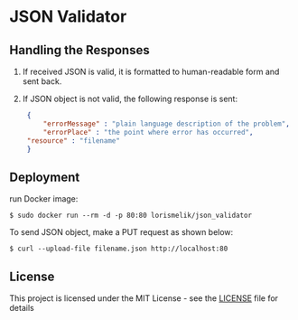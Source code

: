# JSON Validator

## Handling the Responses

1. If received JSON is valid, it is formatted to human-readable form and sent back.

2. If JSON object is not valid, the following response is sent:

    ```json
     {
         "errorMessage" : "plain language description of the problem",
         "errorPlace" : "the point where error has occurred",
	 "resource" : "filename"
     }
     ```

## Deployment

run Docker image:

```shell
$ sudo docker run --rm -d -p 80:80 lorismelik/json_validator
```

To send JSON object, make a PUT request as shown below:

```shell
$ curl --upload-file filename.json http://localhost:80
```

## License

This project is licensed under the MIT License - see the [LICENSE](LICENSE) file for details
